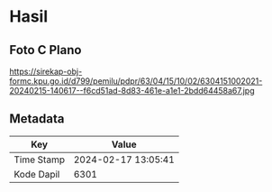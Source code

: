 # Hasil

## Foto C Plano

https://sirekap-obj-formc.kpu.go.id/d799/pemilu/pdpr/63/04/15/10/02/6304151002021-20240215-140617--f6cd51ad-8d83-461e-a1e1-2bdd64458a67.jpg


## Metadata

| Key        | Value               |
| ---------- | ------------------- |
| Time Stamp | 2024-02-17 13:05:41 |
| Kode Dapil | 6301                |



